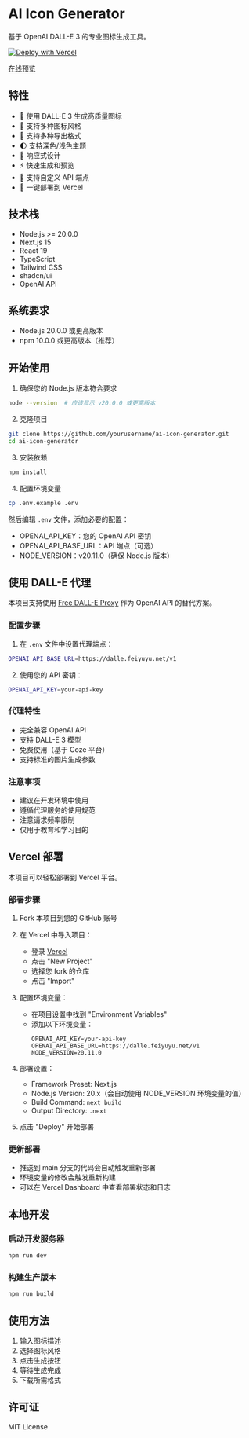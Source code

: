 # AI Icon Generator

基于 OpenAI DALL-E 3 的专业图标生成工具。

[![Deploy with Vercel](https://vercel.com/button)](https://vercel.com/new/clone?repository-url=https%3A%2F%2Fgithub.com%2Fsamzong%2Fai-icon-generator&env=OPENAI_API_KEY,OPENAI_API_BASE_URL,NODE_VERSION&envDescription=API%20密钥和端点配置&envLink=https%3A%2F%2Fgithub.com%2Fsamzong%2Fai-icon-generator%23%E9%85%8D%E7%BD%AE%E7%8E%AF%E5%A2%83%E5%8F%98%E9%87%8F&project-name=ai-icon-generator&repository-name=ai-icon-generator&demo-title=AI%20Icon%20Generator&demo-description=基于%20OpenAI%20DALL-E%203%20的专业图标生成工具&demo-url=https%3A%2F%2Fai-icon-generator.vercel.app&demo-image=https%3A%2F%2Fraw.githubusercontent.com%2Fsamzong%2Fai-icon-generator%2Fmain%2Fpublic%2Fdemo.png)

[在线预览](https://ai-icon-generator.vercel.app)

## 特性

- 🎨 使用 DALL-E 3 生成高质量图标
- 🎯 支持多种图标风格
- 💾 支持多种导出格式
- 🌓 支持深色/浅色主题
- 📱 响应式设计
- ⚡️ 快速生成和预览
- 🔄 支持自定义 API 端点
- 🚀 一键部署到 Vercel

## 技术栈

- Node.js >= 20.0.0
- Next.js 15
- React 19
- TypeScript
- Tailwind CSS
- shadcn/ui
- OpenAI API

## 系统要求

- Node.js 20.0.0 或更高版本
- npm 10.0.0 或更高版本（推荐）

## 开始使用

1. 确保您的 Node.js 版本符合要求
```bash
node --version  # 应该显示 v20.0.0 或更高版本
```

2. 克隆项目
```bash
git clone https://github.com/yourusername/ai-icon-generator.git
cd ai-icon-generator
```

3. 安装依赖
```bash
npm install
```

4. 配置环境变量
```bash
cp .env.example .env
```
然后编辑 `.env` 文件，添加必要的配置：
- OPENAI_API_KEY：您的 OpenAI API 密钥
- OPENAI_API_BASE_URL：API 端点（可选）
- NODE_VERSION：v20.11.0（确保 Node.js 版本）

## 使用 DALL-E 代理

本项目支持使用 [Free DALL-E Proxy](https://github.com/Feiyuyu0503/free-dall-e-proxy) 作为 OpenAI API 的替代方案。

### 配置步骤

1. 在 `.env` 文件中设置代理端点：
```bash
OPENAI_API_BASE_URL=https://dalle.feiyuyu.net/v1
```

2. 使用您的 API 密钥：
```bash
OPENAI_API_KEY=your-api-key
```

### 代理特性

- 完全兼容 OpenAI API
- 支持 DALL-E 3 模型
- 免费使用（基于 Coze 平台）
- 支持标准的图片生成参数

### 注意事项

- 建议在开发环境中使用
- 遵循代理服务的使用规范
- 注意请求频率限制
- 仅用于教育和学习目的

## Vercel 部署

本项目可以轻松部署到 Vercel 平台。

### 部署步骤

1. Fork 本项目到您的 GitHub 账号

2. 在 Vercel 中导入项目：
   - 登录 [Vercel](https://vercel.com)
   - 点击 "New Project"
   - 选择您 fork 的仓库
   - 点击 "Import"

3. 配置环境变量：
   - 在项目设置中找到 "Environment Variables"
   - 添加以下环境变量：
     ```
     OPENAI_API_KEY=your-api-key
     OPENAI_API_BASE_URL=https://dalle.feiyuyu.net/v1
     NODE_VERSION=20.11.0
     ```

4. 部署设置：
   - Framework Preset: Next.js
   - Node.js Version: 20.x（会自动使用 NODE_VERSION 环境变量的值）
   - Build Command: `next build`
   - Output Directory: `.next`

5. 点击 "Deploy" 开始部署

### 更新部署

- 推送到 main 分支的代码会自动触发重新部署
- 环境变量的修改会触发重新构建
- 可以在 Vercel Dashboard 中查看部署状态和日志

## 本地开发

### 启动开发服务器
```bash
npm run dev
```

### 构建生产版本
```bash
npm run build
```

## 使用方法

1. 输入图标描述
2. 选择图标风格
3. 点击生成按钮
4. 等待生成完成
5. 下载所需格式

## 许可证

MIT License
